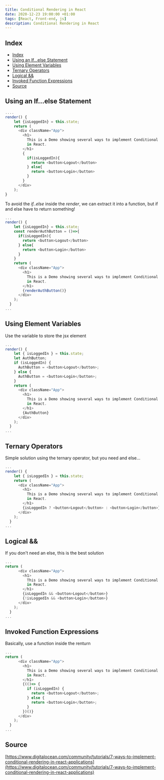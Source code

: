 ```yaml
---
title: Conditional Rendering in React
date: 2020-12-23 19:00:00 +01:00
tags: [React, Front-end, js]
description: Conditional Rendering in React
---
```


## Index
- [Index](#index)
- [Using an If…else Statement](#using-an-ifelse-statement)
- [Using Element Variables](#using-element-variables)
- [Ternary Operators](#ternary-operators)
- [Logical &&](#logical-)
- [Invoked Function Expressions](#invoked-function-expressions)
- [Source](#source)

## Using an If…else Statement

```js
....
render() {
    let {isLoggedIn} = this.state;
    return (
      <div className="App">
        <h1>
          This is a Demo showing several ways to implement Conditional Rendering
          in React.
        </h1>
        {
          if(isLoggedIn){
            return <button>Logout</button>
          } else{
            return <button>Login</button>
          }
        }
      </div>
    );
}
```

To avoid the *if..else* inside the *render*, we can extract it into a function, but if and else have to return something!

```js
...
render() {
    let {isLoggedIn} = this.state;
    const renderAuthButton = ()=>{
      if(isLoggedIn){
        return <button>Logout</button>
      } else{
        return <button>Login</button>
      }
    }
    return (
      <div className="App">
        <h1>
          This is a Demo showing several ways to implement Conditional Rendering
          in React.
        </h1>
        {renderAuthButton()}
      </div>
    );
  }
...
```

## Using Element Variables

Use the variable to store the jsx element

```js
...
render() {
    let { isLoggedIn } = this.state;
    let AuthButton;
    if (isLoggedIn) {
      AuthButton = <button>Logout</button>;
    } else {
      AuthButton = <button>Login</button>;
    }
    return (
      <div className="App">
        <h1>
          This is a Demo showing several ways to implement Conditional Rendering
          in React.
        </h1>
        {AuthButton}
      </div>
    );
  }
...
```


## Ternary Operators
Simple solution using the ternary operator, but you need and else...

```js
...
render() {
    let { isLoggedIn } = this.state;
    return (
      <div className="App">
        <h1>
          This is a Demo showing several ways to implement Conditional Rendering
          in React.
        </h1>
        {isLoggedIn ? <button>Logout</button> : <button>Login</button>}
      </div>
    );
  }
...
```


## Logical &&
If you don't need an else, this is the best solution

```js
...
return (
      <div className="App">
        <h1>
          This is a Demo showing several ways to implement Conditional Rendering
          in React.
        </h1>
        {isLoggedIn && <button>Logout</button>}
        {!isLoggedIn && <button>Login</button>}
      </div>
    );
  }
...
```

## Invoked Function Expressions
Basically, use a function inside the renturn

```js
...
return (
      <div className="App">
        <h1>
          This is a Demo showing several ways to implement Conditional Rendering
          in React.
        </h1>
        {(()=> {
          if (isLoggedIn) {
            return <button>Logout</button>;
          } else {
            return <button>Login</button>;
          }
        })()}
      </div>
    );
  }
...
```

## Source
[https://www.digitalocean.com/community/tutorials/7-ways-to-implement-conditional-rendering-in-react-applications](https://www.digitalocean.com/community/tutorials/7-ways-to-implement-conditional-rendering-in-react-applications)
